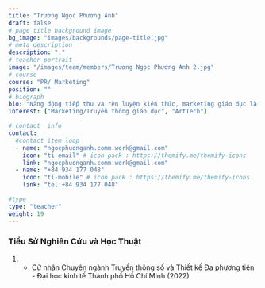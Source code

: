 ```yaml
---
title: "Trương Ngọc Phương Anh"
draft: false
# page title background image
bg_image: "images/backgrounds/page-title.jpg"
# meta description
description: "."
# teacher portrait
image: "/images/team/members/Trương Ngọc Phương Anh 2.jpg"
# course
course: "PR/ Marketing"
position: ""
# biograph
bio: "Năng động tiếp thu và rèn luyện kiến thức, marketing giáo dục là một thử thách thú vị đối với Phương Anh trên hành trình kiến tạo và lan tỏa những giá trị bền vững đến cộng đồng. Từ logic, linh hoạt đến sáng tạo và đổi mới, Phương Anh tin rằng những nguyên tắc này luôn cần thiết trong sự nghiệp Marketing/truyền thông giáo dục và  luôn phát triển dựa trên chúng."
interest: ["Marketing/Truyền thông giáo dục", "ArtTech"]

# contact  info
contact:
  #contact item loop
  - name: "ngocphuonganh.comm.work@gmail.com"
    icon: "ti-email" # icon pack : https://themify.me/themify-icons
    link: "ngocphuonganh.comm.work@gmail.com"
  - name: "+84 934 177 048"
    icon: "ti-mobile" # icon pack : https://themify.me/themify-icons
    link: "tel:+84 934 177 048"

#type
type: "teacher"
weight: 19
---
```


### Tiểu Sử Nghiên Cứu và Học Thuật

1. - Cử nhân Chuyên ngành Truyền thông số và Thiết kế Đa phương tiện - Đại học kinh tế Thành phố Hồ Chí Minh (2022)

